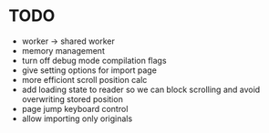 # TODO

- worker -> shared worker
- memory management
- turn off debug mode compilation flags
- give setting options for import page
- more efficiont scroll position calc
- add loading state to reader so we can block scrolling and avoid overwriting stored position
- page jump keyboard control
- allow importing only originals

